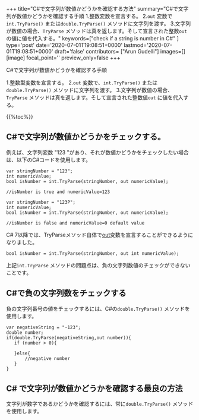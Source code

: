 +++
title="C#で文字列が数値かどうかを確認する方法"
summary="C#で文字列が数値かどうかを確認する手順 1.整数変数を宣言する。 2.`out` 変数で`int.TryParse()` または`double.TryParse()` メソッドに文字列を渡す。 3.文字列が数値の場合、`TryParse` メソッドは真を返します。そして宣言された整数`out` の値に値を代入する。"
keywords=["check if a string is number in C#" ]
type='post'
date='2020-07-01T19:08:51+0000'
lastmod='2020-07-01T19:08:51+0000'
draft='false'
contributors= ["Arun Gudelli"]
images=[]
[image]
focal_point=''
preview_only=false
+++

C#で文字列が数値かどうかを確認する手順

1.整数型変数を宣言する。
2.`out` 変数で、`int.TryParse()` または`double.TryParse()` メソッドに文字列を渡す。
3.文字列が数値の場合、`TryParse` メソッドは真を返します。そして宣言された整数値`out` に値を代入する。

{{%toc%}}

## C#で文字列が数値かどうかをチェックする。 

例えば、文字列変数 "123 "があり、それが数値かどうかをチェックしたい場合は、以下のC#コードを使用します。

```
var stringNumber = "123";
int numericValue;
bool isNumber = int.TryParse(stringNumber, out numericValue);

//isNumber is true and numericValue=123

var stringNumber = "123P";
int numericValue;
bool isNumber = int.TryParse(stringNumber, out numericValue);

//isNumber is false and numericValue=0 default value

```

C# 7以降では、TryParseメソッド自体で[out](https://www.arungudelli.com/tutorial/c-sharp/difference-between-ref-and-out-parameters-in-c-sharp/)変数を宣言することができるようになりました。

```
bool isNumber = int.TryParse(stringNumber, out int numericValue);

```

上記`int.TryParse` メソッドの問題点は、負の文字列数値のチェックができないことです。

## C#で負の文字列数をチェックする 

負の文字列番号の値をチェックするには、C#の`double.TryParse()` メソッドを使用します。

```
var negativeString = "-123";
double number;
if(double.TryParse(negativeString,out number)){
   if (number > 0){

   }else{
       //negative number 
   }   
}
```

## C# で文字列が数値かどうかを確認する最良の方法 

文字列が数字であるかどうかを確認するには、常に`double.TryParse()` メソッドを使用します。